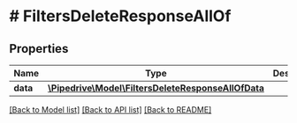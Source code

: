 # # FiltersDeleteResponseAllOf

## Properties

Name | Type | Description | Notes
------------ | ------------- | ------------- | -------------
**data** | [**\Pipedrive\Model\FiltersDeleteResponseAllOfData**](FiltersDeleteResponseAllOfData.md) |  | [optional]

[[Back to Model list]](../../README.md#models) [[Back to API list]](../../README.md#endpoints) [[Back to README]](../../README.md)
